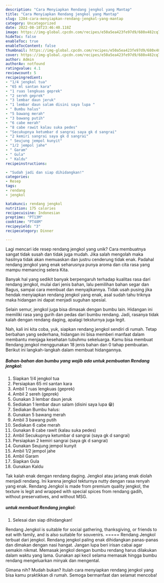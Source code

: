 ```yaml
---
description: "Cara Menyiapkan Rendang jengkol yang Mantap"
title: "Cara Menyiapkan Rendang jengkol yang Mantap"
slug: 1284-cara-menyiapkan-rendang-jengkol-yang-mantap
category: Uncategorized
date: 2022-08-18T23:46:40.118Z
image: https://img-global.cpcdn.com/recipes/e50a5ea423fe97d9/680x482cq70/rendang-jengkol-foto-resep-utama.jpg
hideToc: false
enableToc: true
enableTocContent: false
thumbnail: https://img-global.cpcdn.com/recipes/e50a5ea423fe97d9/680x482cq70/rendang-jengkol-foto-resep-utama.jpg
cover: https://img-global.cpcdn.com/recipes/e50a5ea423fe97d9/680x482cq70/rendang-jengkol-foto-resep-utama.jpg
author: Admin
authorAv: notfound
ratingvalue: 4.1
reviewcount: 5
recipeingredient:
- "1/4 jengkol tua"
- "65 ml santan kara"
- "1 ruas lengkuas geprek"
- "2 sereh geprek"
- "3 lembar daun jeruk"
- "1 lembar daun salam disini saya lupa "
- " Bumbu halus"
- "5 bawang merah"
- "3 bawang putih"
- "6 cabe merah"
- "8 cabe rawit kalau suka pedes"
- "Secukupnya ketumbar d sangrai saya gk d sangrai"
- "2 kemiri sangrai saya gk d sangrai"
- " Seujung jempol kunyit"
- "1/2 jempol jahe"
- " Garam"
- " Gula"
- " Kaldu"
recipeinstructions:

- "Sudah jadi dan siap dihidangkan!"
categories:
- Resep
tags:
- rendang
- jengkol

katakunci: rendang jengkol 
nutrition: 175 calories
recipecuisine: Indonesian
preptime: "PT13M"
cooktime: "PT48M"
recipeyield: "3"
recipecategory: Dinner

---
```





Lagi mencari ide resep rendang jengkol yang unik? Cara membuatnya sangat tidak susah dan tidak juga mudah. Jika salah mengolah maka hasilnya tidak akan memuaskan dan justru cenderung tidak enak. Padahal rendang jengkol yang enak seharusnya punya aroma dan cita rasa yang mampu memancing selera Kita.





Banyak hal yang sedikit banyak berpengaruh terhadap kualitas rasa dari rendang jengkol, mulai dari jenis bahan, lalu pemilihan bahan segar dan Bagus, sampai cara membuat dan menyajikannya. Tidak usah pusing jika hendak menyiapkan rendang jengkol yang enak,      asal sudah tahu triknya maka hidangan ini dapat menjadi suguhan spesial.














Selain semur, jengkol juga bisa dimasak dengan bumbu lain. Hidangan ini memiliki rasa yang gurih dan pedas dari bumbu rendang. Jadi, rasanya tidak kalah dengan rendang daging, apalagi teksturnya juga legit.






Nah, kali ini kita coba, yuk, siapkan rendang jengkol sendiri di rumah. Tetap berbahan yang sederhana, hidangan ini bisa memberi manfaat dalam membantu menjaga kesehatan tubuhmu sekeluarga. Kamu bisa membuat Rendang jengkol menggunakan 18 jenis bahan dan 0 tahap pembuatan. Berikut ini langkah-langkah dalam membuat hidangannya.

<!--inarticleads1-->

##### Bahan-bahan dan bumbu yang wajib ada untuk pembuatan Rendang jengkol:

1. Siapkan 1/4 jengkol tua
1. Persiapkan 65 ml santan kara
1. Ambil 1 ruas lengkuas (geprek)
1. Ambil 2 sereh (geprek)
1. Gunakan 3 lembar daun jeruk
1. Sediakan 1 lembar daun salam (disini saya lupa 😁)
1. Sediakan  Bumbu halus:
1. Gunakan 5 bawang merah
1. Ambil 3 bawang putih
1. Sediakan 6 cabe merah
1. Gunakan 8 cabe rawit (kalau suka pedes)
1. Ambil Secukupnya ketumbar d sangrai (saya gk d sangrai)
1. Persiapkan 2 kemiri sangrai (saya gk d sangrai)
1. Gunakan  Seujung jempol kunyit
1. Ambil 1/2 jempol jahe
1. Ambil  Garam
1. Siapkan  Gula
1. Gunakan  Kaldu


Tak kalah enak dengan rendang daging. Jengkol atau jariang enak diolah menjadi rendang. Ini karena jengkol tekturnya nutty dengan rasa renyah yang enak. Rendang Jengkol is made from premium quality jengkol, the texture is legit and wrapped with special spices from rendang gadih, without preservatives, and without MSG. 

<!--inarticleads2-->

#####  untuk membuat Rendang jengkol:


1. Selesai dan siap dihidangkan!

Rendang Jengkol is suitable for social gathering, thanksgiving, or friends to eat with family, and is also suitable for souvenirs. ===== Rendang Jengkol terbuat dari jengkol. Rendang jengkol paling enak dihidangkan panas-panas dan dimakan dengan nasi hangat. Jangan lupa beri irisan cabai agar semakin nikmat. Memasak jengkol dengan bumbu rendang harus dilakukan dalam waktu yang lama. Gunakan api kecil selama memasak hingga bumbu rendang mengeluarkan minyak dan mengental. 

Gimana nih? Mudah bukan? Itulah cara menyiapkan rendang jengkol yang bisa kamu praktikkan di rumah. Semoga bermanfaat dan selamat mencoba!

